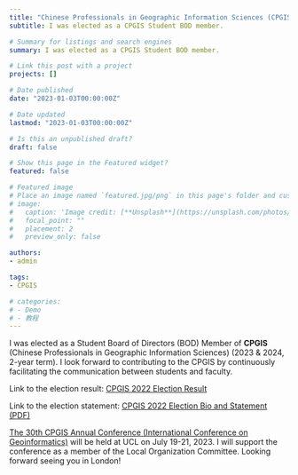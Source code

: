 ```yaml
---
title: "Chinese Professionals in Geographic Information Sciences (CPGIS)"
subtitle: I was elected as a CPGIS Student BOD member. 

# Summary for listings and search engines
summary: I was elected as a CPGIS Student BOD member. 

# Link this post with a project
projects: []

# Date published
date: "2023-01-03T00:00:00Z"

# Date updated
lastmod: "2023-01-03T00:00:00Z"

# Is this an unpublished draft?
draft: false

# Show this page in the Featured widget?
featured: false

# Featured image
# Place an image named `featured.jpg/png` in this page's folder and customize its options here.
# image:
#   caption: 'Image credit: [**Unsplash**](https://unsplash.com/photos/CpkOjOcXdUY)'
#   focal_point: ""
#   placement: 2
#   preview_only: false

authors:
- admin

tags:
- CPGIS

# categories:
# - Demo
# - 教程
---
```




I was elected as a Student Board of Directors (BOD) Member of **CPGIS** (Chinese Professionals in Geographic Information Sciences) (2023 & 2024, 2-year term). I look forward to contributing to the CPGIS by continuously facilitating the communication between students and faculty. 

Link to the election result: [CPGIS 2022 Election Result](https://www.cpgis.org/News/ShowContent.aspx?ID=5078)

Link to the election statement: [CPGIS 2022 Election Bio and Statement (PDF)](https://www.cpgis.org/userfiles/file/2022_CPGIS_Election__Bio_Statement_update.pdf)



[The 30th CPGIS Annual Conference (International Conference on Geoinformatics)](https://www.cpgis.org/Conferences/ConferenceDefault.aspx?ID=2079) will be held at UCL on July 19-21, 2023. I will support the conference as a member of the Local Organization Committee. Looking forward seeing you in London! 

